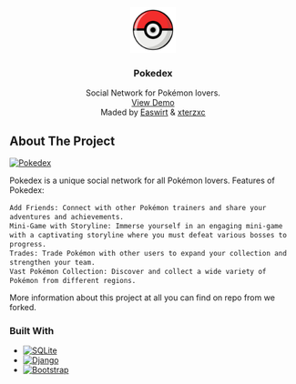 <br />
<div align="center">
  <a href="https://github.com/Easwirt/workshop-pokedex">
    <img src="pokedex/static/images/favicon.png" alt="Logo" width="80" height="80">
  </a>

<h3 align="center">Pokedex</h3>

  <p align="center">
    Social Network for Pokémon lovers.
    <br />
    <a href="https://workshop-pokedex-django.onrender.com/">View Demo</a>
    <br />
    Maded by <a href="https://github.com/Easwirt">Easwirt</a> & <a href="https://github.com/xterzxc">xterzxc</a>
  </p>
</div>


<!-- ABOUT THE PROJECT -->
## About The Project

[![Pokedex](https://i.imgur.com/yCCIIDW.png)](https://workshop-pokedex-django.onrender.com/)

Pokedex is a unique social network for all Pokémon lovers.
Features of Pokedex:

    Add Friends: Connect with other Pokémon trainers and share your adventures and achievements.
    Mini-Game with Storyline: Immerse yourself in an engaging mini-game with a captivating storyline where you must defeat various bosses to progress.
    Trades: Trade Pokémon with other users to expand your collection and strengthen your team.
    Vast Pokémon Collection: Discover and collect a wide variety of Pokémon from different regions.
    
More information about this project at all you can find on repo from we forked.



### Built With

* [![SQLite][SQLite]][SQLite-url]
* [![Django][Django]][Django-url]
* [![Bootstrap][Bootstrap.com]][Bootstrap-url]






<!-- MARKDOWN LINKS & IMAGES -->
<!-- https://www.markdownguide.org/basic-syntax/#reference-style-links -->
[SQLite-url]: https://www.sqlite.org/
[SQLite]: https://img.shields.io/badge/sqlite-%2307405e.svg?style=for-the-badge&logo=sqlite&logoColor=white
[Django]: https://img.shields.io/badge/django-%23092E20.svg?style=for-the-badge&logo=django&logoColor=white
[Django-url]: https://www.djangoproject.com/
[Bootstrap.com]: https://img.shields.io/badge/Bootstrap-563D7C?style=for-the-badge&logo=bootstrap&logoColor=white
[Bootstrap-url]: https://getbootstrap.com
